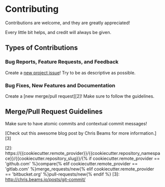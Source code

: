# Contributing
Contributions are welcome, and they are greatly appreciated!

Every little bit helps, and credit will always be given.

## Types of Contributions

### Bug Reports, Feature Requests, and Feedback
Create a [new project issue][1]! Try to be as descriptive as possible.

### Bug Fixes, New Features and Documentation
Create a [new merge/pull request][2]! Make sure to follow the guidelines.

## Merge/Pull Request Guidelines
Make sure to have atomic commits and contextual commit messages!

[Check out this awesome blog post by Chris Beams for more information.][3]

[1]: https://{{cookiecutter.remote_provider}}/{{cookiecutter.repository_namespace}}/{{cookiecutter.repository_slug}}/issues/new
[2]: https://{{cookiecutter.remote_provider}}/{{cookiecutter.repository_namespace}}/{{cookiecutter.repository_slug}}/{% if cookiecutter.remote_provider == 'github.com' %}compare{% elif cookiecutter.remote_provider == 'gitlab.com' %}merge_requests/new{% elif cookiecutter.remote_provider == 'bitbucket.org' %}pull-requests/new{% endif %}
[3]: http://chris.beams.io/posts/git-commit/
